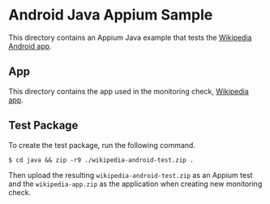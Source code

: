 # Android Java Appium Sample

This directory contains an Appium Java example that tests the [Wikipedia Android app](https://github.com/wikimedia/apps-android-wikipedia).

## App 

This directory contains the app used in the monitoring check, [Wikipedia app](wikipedia.apk).

## Test Package

To create the test package, run the following command.

    $ cd java && zip -r9 ./wikipedia-android-test.zip .

Then upload the resulting `wikipedia-android-test.zip` as an Appium test and the `wikipedia-app.zip` as the application when creating new monitoring check.
